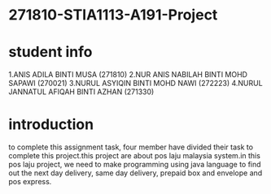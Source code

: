 # 271810-STIA1113-A191-Project
# student info
1.ANIS ADILA BINTI MUSA (271810)
2.NUR ANIS NABILAH BINTI MOHD SAPAWI (270021)
3.NURUL ASYIQIN BINTI MOHD NAWI (272223)
4.NURUL JANNATUL AFIQAH BINTI AZHAN (271330)
# introduction
to complete this assignment task, four member have divided their task to complete this project.this project are about pos laju malaysia system.in this pos laju project, we need to make programming using java language to find out the next day delivery, same day delivery, prepaid box and envelope and pos express.
